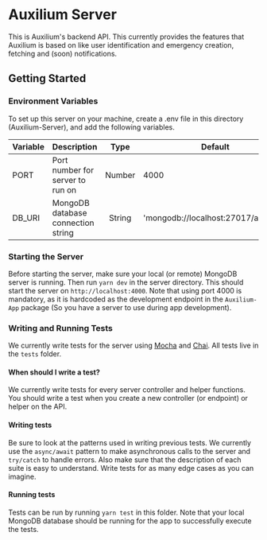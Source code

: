# Auxilium Server

This is Auxilium's backend API. This currently provides the features that Auxilium is based on like user identification and emergency creation, fetching and (soon) notifications.

## Getting Started

### Environment Variables

To set up this server on your machine, create a .env file in this directory (Auxilium-Server), and add the following variables.

| Variable | Description                        |  Type  | Default                              |
| -------- | ---------------------------------- | :----: | ------------------------------------ |
| PORT     | Port number for server to run on   | Number | 4000                                 |
| DB_URI   | MongoDB database connection string | String | 'mongodb://localhost:27017/auxilium' |

### Starting the Server

Before starting the server, make sure your local (or remote) MongoDB server is running. Then run `yarn dev` in the server directory. This should start the server on `http://localhost:4000`. Note that using port 4000 is mandatory, as it is hardcoded as the development endpoint in the `Auxilium-App` package (So you have a server to use during app development).

### Writing and Running Tests

We currently write tests for the server using [Mocha](https://mochajs.org) and [Chai](https://www.chaijs.com). All tests live in the `tests` folder.

#### When should I write a test?

We currently write tests for every server controller and helper functions. You should write a test when you create a new controller (or endpoint) or helper on the API.

#### Writing tests

Be sure to look at the patterns used in writing previous tests. We currently use the `async/await` pattern to make asynchronous calls to the server and `try/catch` to handle errors. Also make sure that the description of each suite is easy to understand. Write tests for as many edge cases as you can imagine.

#### Running tests

Tests can be run by running `yarn test` in this folder. Note that your local MongoDB database should be running for the app to successfully execute the tests.

